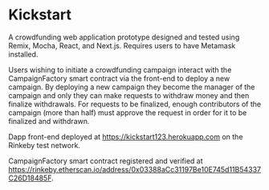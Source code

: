 # Kickstart

A crowdfunding web application prototype designed and tested using Remix, Mocha, React, and Next.js. Requires users to have Metamask installed.

Users wishing to initiate a crowdfunding campaign interact with the CampaignFactory smart contract via the front-end to deploy a new campaign. By deploying a new campaign they become the manager of the campaign and only they can make requests to withdraw money and then finalize withdrawals. For requests to be finalized, enough contributors of the campaign (more than half) must approve the request in order for it to be finalized and withdrawn.

Dapp front-end deployed at https://kickstart123.herokuapp.com on the Rinkeby test network.

CampaignFactory smart contract registered and verified at https://rinkeby.etherscan.io/address/0x03388aCc31197Be10E745d11B54337C26D18485F.
